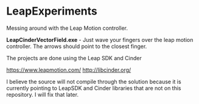 LeapExperiments
===============

Messing around with the Leap Motion controller.

<b>LeapCinderVectorField.exe</b> - Just wave your fingers over the leap motion controller.  The arrows should point to the closest finger.

The projects are done using the Leap SDK and Cinder

https://www.leapmotion.com/
http://libcinder.org/

I believe the source will not compile through the solution because it is currently pointing to LeapSDK and Cinder libraries that are not on this repository.  I will fix that later.

